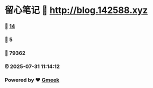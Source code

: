 # 留心笔记 :link: http://blog.142588.xyz 
### :page_facing_up: [14](http://blog.142588.xyz/tag.html) 
### :speech_balloon: 5 
### :hibiscus: 79362 
### :alarm_clock: 2025-07-31 11:14:12 
### Powered by :heart: [Gmeek](https://github.com/Meekdai/Gmeek)
